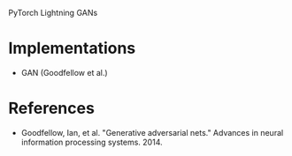 PyTorch Lightning GANs

# Implementations
* GAN (Goodfellow et al.)

# References
* Goodfellow, Ian, et al. "Generative adversarial nets." Advances in neural information processing systems. 2014.